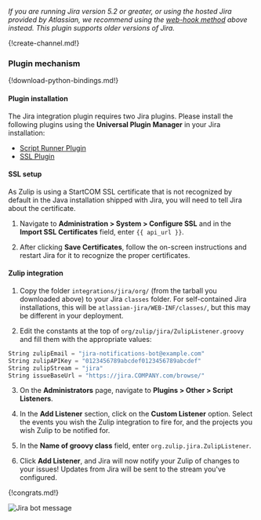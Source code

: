 *If you are running Jira version 5.2 or greater, or using the hosted
Jira provided by Atlassian, we recommend using the
[web-hook method](./jira) above instead. This plugin supports older
versions of Jira.*

{!create-channel.md!}

### Plugin mechanism

{!download-python-bindings.md!}

#### Plugin installation

The Jira integration plugin requires two Jira plugins. Please install
the following plugins using the **Universal Plugin Manager** in your
Jira installation:

* [Script Runner Plugin][script-runner]
* [SSL Plugin][ssl-plugin]

[script-runner]: https://marketplace.atlassian.com/plugins/com.onresolve.jira.groovy.groovyrunner
[ssl-plugin]: https://marketplace.atlassian.com/plugins/com.atlassian.jira.plugin.jirasslplugin

#### SSL setup

As Zulip is using a StartCOM SSL certificate that is not recognized by
default in the Java installation shipped with Jira, you will need to
tell Jira about the certificate.

1. Navigate to **Administration > System > Configure SSL** and in the
   **Import SSL Certificates** field, enter `{{ api_url }}`.

2. After clicking **Save Certificates**, follow the on-screen
   instructions and restart Jira for it to recognize the proper
   certificates.

#### Zulip integration

1. Copy the folder `integrations/jira/org/` (from the tarball you
   downloaded above) to your Jira `classes` folder.  For self-contained
   Jira installations, this will be `atlassian-jira/WEB-INF/classes/`,
   but this may be different in your deployment.

2. Edit the constants at the top of
   `org/zulip/jira/ZulipListener.groovy` and fill them with the
   appropriate values:

``` Python
String zulipEmail = "jira-notifications-bot@example.com"
String zulipAPIKey = "0123456789abcdef0123456789abcdef"
String zulipStream = "jira"
String issueBaseUrl = "https://jira.COMPANY.com/browse/"
```

3. On the **Administrators** page, navigate to
   **Plugins > Other > Script Listeners**.

4. In the **Add Listener** section, click on the **Custom Listener**
   option. Select the events you wish the Zulip integration to fire for,
   and the projects you wish Zulip to be notified for.

5. In the **Name of groovy class** field, enter
   `org.zulip.jira.ZulipListener`.

6. Click **Add Listener**, and Jira will now notify your Zulip of
   changes to your issues! Updates from Jira will be sent to the stream
   you've configured.

{!congrats.md!}

![Jira bot message](/static/images/integrations/jira/001.png)
